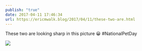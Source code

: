 ```yaml
---
publish: "true"
date: 2017-04-11 17:46:34
url: https://ericmwalk.blog/2017/04/11/these-two-are.html
---
```


These two are looking sharp in this picture 😀    #NationalPetDay

![](https://ericmwalk.blog/uploads/2022/fcdb25387f.jpg)